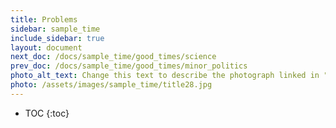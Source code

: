 ```yaml
---
title: Problems
sidebar: sample_time
include_sidebar: true
layout: document
next_doc: /docs/sample_time/good_times/science
prev_doc: /docs/sample_time/good_times/minor_politics
photo_alt_text: Change this text to describe the photograph linked in "photo".
photo: /assets/images/sample_time/title28.jpg
---
```


* TOC
{:toc}

